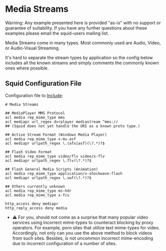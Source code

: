 # Media Streams

Warning: Any example presented here is provided "as-is" with no support
or guarantee of suitability. If you have any further questions about
these examples please email the squid-users mailing list.

Media Streams come in many types. Most commonly used are Audio, Video,
or Audio-Visual Streaming.

It's hard to separate the stream types by application so the config
below includes all the known streams and simply comments the commonly
known ones where possible.

## Squid Configuration File

Configuration file to [Include](/Features/ConfigIncludes#):

    # Media Streams
    
    ## MediaPlayer MMS Protocol
    acl media rep_mime_type mms
    acl mediapr url_regex dvrplayer mediastream ^mms://
    ## (Squid does not yet handle the URI as a known proto type.)
    
    ## Active Stream Format (Windows Media Player)
    acl media rep_mime_type x-ms-asf
    acl mediapr urlpath_regex \.(afx|asf)(\?.*)?$
    
    ## Flash Video Format
    acl media rep_mime_type video/flv video/x-flv
    acl mediapr urlpath_regex \.flv(\?.*)?$
    
    ## Flash General Media Scripts (Animation)
    acl media rep_mime_type application/x-shockwave-flash
    acl mediapr urlpath_regex \.swf(\?.*)?$
    
    ## Others currently unknown
    acl media rep_mime_type ms-hdr
    acl media rep_mime_type x-fcs
    
    http_access deny mediapr
    http_reply_access deny media

  - ⚠️ For you, should not come as a surprise that many popular video
    services using incorrect mime-types to counteract blocking by proxy
    operators. For example, porn sites that utilize text mime-types for
    video. Accordingly, not only can you use the above method to block
    videos from such sites. Besides, is not uncommon incorrect
    mime-encoding due to incorrect configuration of a number of sites.
